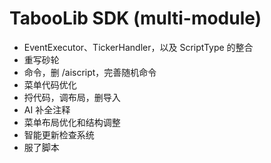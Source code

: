 # TabooLib SDK (multi-module)

- EventExecutor、TickerHandler，以及 ScriptType 的整合
- 重写砂轮
- 命令，删 /aiscript，完善随机命令
- 菜单代码优化
- 捋代码，调布局，删导入
- AI 补全注释
- 菜单布局优化和结构调整
- 智能更新检查系统
- 服了脚本